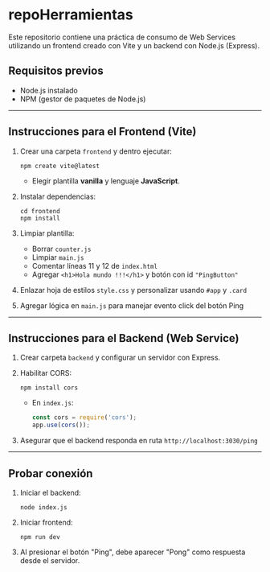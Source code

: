 # repoHerramientas
Este repositorio contiene una práctica de consumo de Web Services utilizando un frontend creado con Vite y un backend con Node.js (Express).

## Requisitos previos

- Node.js instalado
- NPM (gestor de paquetes de Node.js)

---

## Instrucciones para el Frontend (Vite)

1. Crear una carpeta `frontend` y dentro ejecutar:
   ```
   npm create vite@latest
   ```
   - Elegir plantilla **vanilla** y lenguaje **JavaScript**.

2. Instalar dependencias:
   ```
   cd frontend
   npm install
   ```

3. Limpiar plantilla:
   - Borrar `counter.js`
   - Limpiar `main.js`
   - Comentar líneas 11 y 12 de `index.html`
   - Agregar `<h1>Hola mundo !!!</h1>` y botón con id `"PingButton"`

4. Enlazar hoja de estilos `style.css` y personalizar usando `#app` y `.card`

5. Agregar lógica en `main.js` para manejar evento click del botón Ping

---

## Instrucciones para el Backend (Web Service)

1. Crear carpeta `backend` y configurar un servidor con Express.
2. Habilitar CORS:
   ```
   npm install cors
   ```
   - En `index.js`:
     ```js
     const cors = require('cors');
     app.use(cors());
     ```

3. Asegurar que el backend responda en ruta `http://localhost:3030/ping`

---

## Probar conexión

1. Iniciar el backend:
   ```
   node index.js
   ```

2. Iniciar frontend:
   ```
   npm run dev
   ```

3. Al presionar el botón "Ping", debe aparecer "Pong" como respuesta desde el servidor.

    